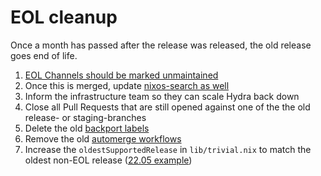 # EOL cleanup

Once a month has passed after the release was released, the old release goes end of life.

1. [EOL Channels should be marked unmaintained](https://github.com/NixOS/nixos-org-configurations/pull/201)
1. Once this is merged, update [nixos-search as well](https://github.com/NixOS/nixos-search/pull/495)
1. Inform the infrastructure team so they can scale Hydra back down
1. Close all Pull Requests that are still opened against one of the the old release- or staging-branches
1. Delete the old [backport labels](https://github.com/NixOS/nixpkgs/labels?q=backport)
1. Remove the old [automerge workflows](https://github.com/NixOS/nixpkgs/commit/8befefd1a72da597bdb1d01e97127e0c9866912e)
1. Increase the `oldestSupportedRelease` in `lib/trivial.nix` to match the oldest non-EOL release ([22.05 example](https://github.com/NixOS/nixpkgs/pull/180152))

